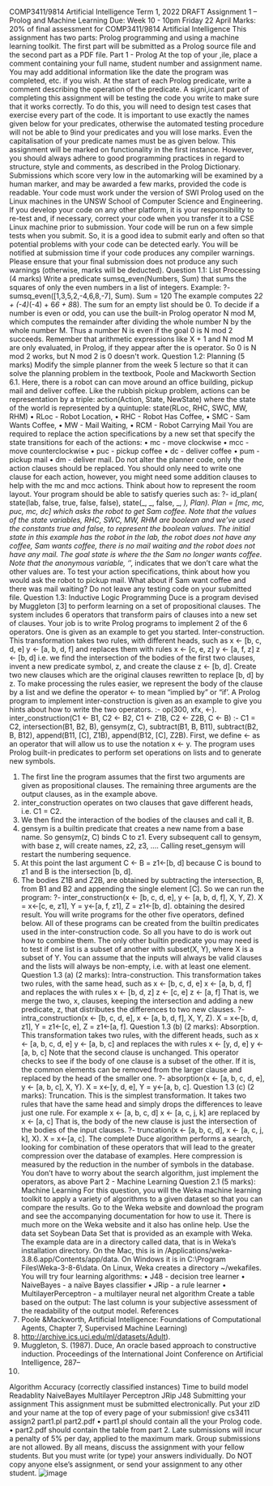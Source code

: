 COMP3411/9814 Artificial Intelligence
Term 1, 2022
DRAFT
Assignment 1 – Prolog and Machine Learning
Due: Week 10 - 10pm Friday 22 April
Marks: 20% of final assessment for COMP3411/9814 Artificial Intelligence
This assignment has two parts: Prolog programming and using a machine learning
toolkit. The first part will be submitted as a Prolog source file and the second part as a
PDF file.
Part 1 - Prolog
At the top of your ,ile, place a comment containing your full name, student
number and assignment name. You may add additional information like the date
the program was completed, etc. if you wish.
At the start of each Prolog predicate, write a comment describing the operation of
the predicate.
A signi,icant part of completing this assignment will be testing the code you write
to make sure that it works correctly. To do this, you will need to design test cases
that exercise every part of the code.
It is important to use exactly the names given below for your predicates,
otherwise the automated testing procedure will not be able to 9ind your
predicates and you will lose marks. Even the capitalisation of your predicate
names must be as given below.
This assignment will be marked on functionality in the first instance. However, you
should always adhere to good programming practices in regard to structure, style and
comments, as described in the Prolog Dictionary. Submissions which score very low in
the automarking will be examined by a human marker, and may be awarded a few
marks, provided the code is readable.
Your code must work under the version of SWI Prolog used on the Linux machines in
the UNSW School of Computer Science and Engineering. If you develop your code on
any other platform, it is your responsibility to re-test and, if necessary, correct your code
when you transfer it to a CSE Linux machine prior to submission.
Your code will be run on a few simple tests when you submit. So, it is a good idea to
submit early and often so that potential problems with your code can be detected early.
You will be notified at submission time if your code produces any compiler warnings.
Please ensure that your final submission does not produce any such warnings
(otherwise, marks will be deducted).
Question 1.1: List Processing (4 marks)
Write a predicate sumsq_even(Numbers, Sum) that sums the squares of only the
even numbers in a list of integers.
Example:
?- sumsq_even([1,3,5,2,-4,6,8,-7], Sum).
Sum = 120
The example computes 2*2 + (-4)*(-4) + 6*6 + 8*8). The sum for an empty list should
be 0.
To decide if a number is even or odd, you can use the built-in Prolog operator
N mod M, which computes the remainder after dividing the whole number N by the
whole number M. Thus a number N is even if the goal 0 is N mod 2 succeeds.
Remember that arithmetic expressions like X + 1 and N mod M are only evaluated, in
Prolog, if they appear after the is operator. So 0 is N mod 2 works, but N mod 2 is 0
doesn't work.
Question 1.2: Planning (5 marks)
Modify the simple planner from the week 5 lecture so that it can solve the planning
problem in the textbook, Poole and Mackworth Section 6.1. Here, there is a robot can
can move around an office building, pickup mail and deliver coffee.
Like the rubbish pickup problem, actions can be representation by a triple:
action(Action, State, NewState)
where the state of the world is represented by a quintuple:
state(RLoc, RHC, SWC, MW, RHM)
• RLoc - Robot Location,
• RHC - Robot Has Coffee,
• SMC - Sam Wants Coffee,
• MW - Mail Waiting,
• RCM - Robot Carrying Mail
You are required to replace the action specifications by a new set that specify the state
transitions for each of the actions:
• mc - move clockwise
• mcc - move counterclockwise
• puc - pickup coffee
• dc - deliver coffee
• pum - pickup mail
• dm - deliver mail.
Do not alter the planner code, only the action clauses should be replaced.
You should only need to write one clause for each action, however, you might need
some addition clauses to help with the mc and mcc actions. Think about how to
represent the room layout.
Your program should be able to satisfy queries such as:
?- id_plan(
state(lab, false, true, false, false),
state(_, _, false, _, _),
Plan).
Plan = [mc, mc, puc, mc, dc]
which asks the robot to get Sam coffee. Note that the values of the state variables, RHC,
SWC, MW, RHM are boolean and we’ve used the constants true and false, to represent
the boolean values. The initial state in this example has the robot in the lab, the robot
does not have any coffee, Sam wants coffee, there is no mail waiting and the robot does
not have any mail. The goal state is where the the Sam no longer wants coffee. Note that
the anonymous variable, ‘_’, indicates that we don’t care what the other values are.
To test your action specifications, think about how you would ask the robot to pickup
mail. What about if Sam want coffee and there was mail waiting?
Do not leave any testing code on your submitted file.
Question 1.3: Inductive Logic Programming
Duce is a program devised by Muggleton [3] to perform learning on a set of
propositional clauses. The system includes 6 operators that transform pairs of clauses
into a new set of clauses. Your job is to write Prolog programs to implement 2 of the 6
operators. One is given as an example to get you started.
Inter-construction. This transformation takes two rules, with different heads, such as
x <- [b, c, d, e]
y <- [a, b, d, f]
and replaces them with rules
x <- [c, e, z]
y <- [a, f, z]
z <- [b, d]
i.e. we find the intersection of the bodies of the first two clauses, invent a new predicate
symbol, z, and create the clause z ← [b, d]. Create two new clauses which are the
original clauses rewritten to replace [b, d] by z.
To make processing the rules easier, we represent the body of the clause by a list and we
define the operator <- to mean “implied by” or “if’.
A Prolog program to implement inter-construction is given as an example to give you
hints about how to write the two operators.
:- op(300, xfx, <-).
inter_construction(C1 <- B1, C2 <- B2, C1 <- Z1B, C2 <- Z2B, C <- B) :-
C1 \= C2,
intersection(B1, B2, B),
gensym(z, C),
subtract(B1, B, B11),
subtract(B2, B, B12),
append(B11, [C], Z1B),
append(B12, [C], Z2B).
First, we define <- as an operator that will allow us to use the notation x <- y. The
program uses Prolog built-in predicates to perform set operations on lists and to
generate new symbols.
1. The first line the program assumes that the first two arguments are given as
propositional clauses. The remaining three arguments are the output clauses, as in the
example above.
2. inter_construction operates on two clauses that gave different heads, i.e. C1 \= C2.
3. We then find the interaction of the bodies of the clauses and call it, B.
4. gensym is a builtin predicate that creates a new name from a base name. So
gensym(z, C) binds C to z1. Every subsequent call to gensym, with base z, will
create names, z2, z3, …. Calling reset_gensym will restart the numbering sequence.
5. At this point the last argument C <- B = z1<-[b, d] because C is bound to z1 and
B is the intersection [b, d].
6. The bodies Z1B and Z2B, are obtained by subtracting the intersection, B, from B1
and B2 and appending the single element [C]. So we can run the program:
?- inter_construction(x <- [b, c, d, e], y <- [a, b, d, f], X, Y, Z).
X = x<-[c, e, z1],
Y = y<-[a, f, z1],
Z = z1<-[b, d].
obtaining the desired result.
You will write programs for the other five operators, defined below. All of these
programs can be created from the builtin predicates used in the inter-construction
code. So all you have to do is work out how to combine them. The only other builtin
predicate you may need is to test if one list is a subset of another with subset(X, Y),
where X is a subset of Y.
You can assume that the inputs will always be valid clauses and the lists will always be
non-empty, i.e. with at least one element.
Question 1.3 (a) (2 marks):
Intra-construction. This transformation takes two rules, with the same head, such as
x <- [b, c, d, e]
x <- [a, b, d, f]
and replaces the with rules
x <- [b, d, z]
z <- [c, e]
z <- [a, f]
That is, we merge the two, x, clauses, keeping the intersection and adding a new
predicate, z, that distributes the differences to two new clauses.
?- intra_construction(x <- [b, c, d, e], x <- [a, b, d, f], X, Y, Z).
X = x<-[b, d, z1],
Y = z1<-[c, e],
Z = z1<-[a, f].
Question 1.3 (b) (2 marks):
Absorption. This transformation takes two rules, with the different heads, such as
x <- [a, b, c, d, e]
y <- [a, b, c]
and replaces the with rules
x <- [y, d, e]
y <- [a, b, c]
Note that the second clause is unchanged. This operator checks to see if the body of one
clause is a subset of the other. If it is, the common elements can be removed from the
larger clause and replaced by the head of the smaller one.
?- absorption(x <- [a, b, c, d, e], y <- [a, b, c], X, Y).
X = x<-[y, d, e],
Y = y<-[a, b, c].
Question 1.3 (c) (2 marks):
Truncation. This is the simplest transformation. It takes two rules that have the same
head and simply drops the differences to leave just one rule. For example
x <- [a, b, c, d]
x <- [a, c, j, k]
are replaced by
x <- [a, c]
That is, the body of the new clause is just the intersection of the bodies of the input
clauses.
?- truncation(x <- [a, b, c, d], x <- [a, c, j, k], X).
X = x<-[a, c].
The complete Duce algorithm performs a search, looking for combination of these
operators that will lead to the greater compression over the database of examples. Here
compression is measured by the reduction in the number of symbols in the database.
You don’t have to worry about the search algorithm, just implement the operators, as
above
Part 2 - Machine Learning
Question 2.1 (5 marks): Machine Learning
For this question, you will the Weka machine learning toolkit to apply a variety of
algorithms to a given dataset so that you can compare the results.
Go to the Weka website and download the program and see the accompanying
documentation for how to use it. There is much more on the Weka website and it also
has online help.
Use the data set Soybean Data Set that is provided as an example with Weka. The
example data are in a directory called data, that is in Weka’s installation directory. On
the Mac, this is in /Applications/weka-3.8.6.app/Contents/app/data. On Windows it is
in C:\Program Files\Weka-3-8-6\data. On Linux, Weka creates a directory ~/wekafiles.
You will try four learning algorithms:
• J48 - decision tree learner
• NaiveBayes - a naïve Bayes classifier
• JRip - a rule learner
• MultilayerPerceptron - a multilayer neural net algorithm
Create a table based on the output:
The last column is your subjective assessment of the readability of the output model.
References
1. Poole &Mackworth, Artificial Intelligence: Foundations of Computational
Agents, Chapter 7, Supervised Machine Learning)
2. http://archive.ics.uci.edu/ml/datasets/Adult).
3. Muggleton, S. (1987). Duce, An oracle based approach to constructive induction.
Proceedings of the International Joint Conference on Artificial Intelligence, 287–
292.
Algorithm
Accuracy
(correctly classified
instances)
Time to build
model
Readablity
NaiveBayes
Multilayer Perceptron
JRip
J48
Submitting your assignment
This assignment must be submitted electronically.
Put your zID and your name at the top of every page of your submission!
give cs3411 assign2 part1.pl part2.pdf
• part1.pl should contain all the your Prolog code.
• part2.pdf should contain the table from part 2.
Late submissions will incur a penalty of 5% per day, applied to the maximum mark.
Group submissions are not allowed. By all means, discuss the assignment with your
fellow students. But you must write (or type) your answers individually. Do NOT copy
anyone else’s assignment, or send your assignment to any other student.
![image](https://user-images.githubusercontent.com/100526516/162857890-82704bfa-7b74-4c44-91d0-a476950cd963.png)
